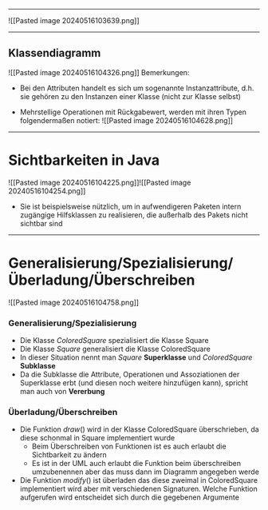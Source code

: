 
---
![[Pasted image 20240516103639.png]]

---
## Klassendiagramm

![[Pasted image 20240516104326.png]]
Bemerkungen:
- Bei den Attributen handelt es sich um sogenannte Instanzattribute, d.h. sie gehören zu den Instanzen einer Klasse (nicht zur Klasse selbst)

- Mehrstellige Operationen mit Rückgabewert, werden mit ihren Typen folgendermaßen notiert:
![[Pasted image 20240516104628.png]]



---
# Sichtbarkeiten in Java
![[Pasted image 20240516104225.png]]![[Pasted image 20240516104254.png]]
- Sie ist beispielsweise nützlich, um in aufwendigeren Paketen intern zugängige Hilfsklassen zu realisieren, die außerhalb des Pakets nicht sichtbar sind

---
# Generalisierung/Spezialisierung/Überladung/Überschreiben
![[Pasted image 20240516104758.png]]
### Generalisierung/Spezialisierung
- Die Klasse _ColoredSquare_ spezialisiert die Klasse Square
- Die Klasse _Square_ generalisiert die Klasse ColoredSquare
- In dieser Situation nennt man _Square_ __Superklasse__ und _ColoredSquare_ __Subklasse__
- Da die Subklasse die Attribute, Operationen und Assoziationen der Superklasse erbt (und diesen noch weitere hinzufügen kann), spricht man auch von __Vererbung__

### Überladung/Überschreiben
- Die Funktion $draw()$ wird in der Klasse ColoredSquare überschrieben, da diese schonmal in Square implementiert wurde
	- Beim Überschreiben von Funktionen ist es auch erlaubt die Sichtbarkeit zu ändern
	- Es ist in der UML auch erlaubt die Funktion beim überschreiben umzubenennen aber das muss dann im Diagramm angegeben werde
- Die Funktion $modify()$ ist überladen das diese zweimal in ColoredSquare implementiert wird aber mit verschiedenen Signaturen. Welche Funktion aufgerufen wird entscheidet sich durch die gegebenen Argumente
